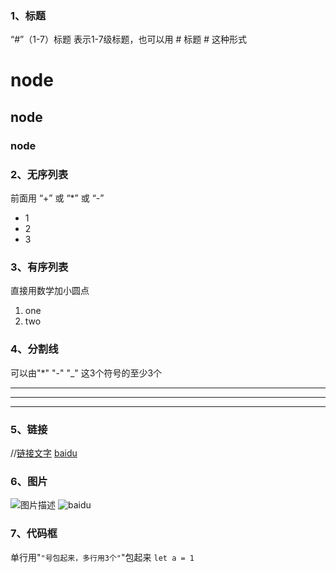 
### 1、标题
“#”（1-7）标题 表示1-7级标题，也可以用 # 标题 # 这种形式
# node
## node
### node

### 2、无序列表
前面用 “+” 或 “*” 或 “-”
+ 1
+ 2
+ 3

### 3、有序列表
直接用数学加小圆点
1. one
2. two

### 4、分割线
可以由"*" "-" "_" 这3个符号的至少3个
***
---
___

### 5、链接
//[链接文字](链接地址)
[baidu](http://www.baidu.com)

### 6、图片
![图片描述](图片地址)
![baidu](https://www.baidu.com/img/bd_logo1.png)

### 7、代码框
单行用"`"号包起来，多行用3个"`"包起来
`let a = 1`
